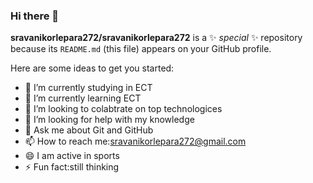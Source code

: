 ### Hi there 👋


**sravanikorlepara272/sravanikorlepara272** is a ✨ _special_ ✨ repository because its `README.md` (this file) appears on your GitHub profile.

Here are some ideas to get you started:

- 🔭 I’m currently studying in ECT
- 🌱 I’m currently learning ECT
- 👯 I’m looking to colabtrate on top technologices
- 🤔 I’m looking for help with my knowledge
- 💬 Ask me about Git and GitHub
- 📫 How to reach me:sravanikorlepara272@gmail.com
- 😄 I am active in sports 
- ⚡ Fun fact:still thinking 

